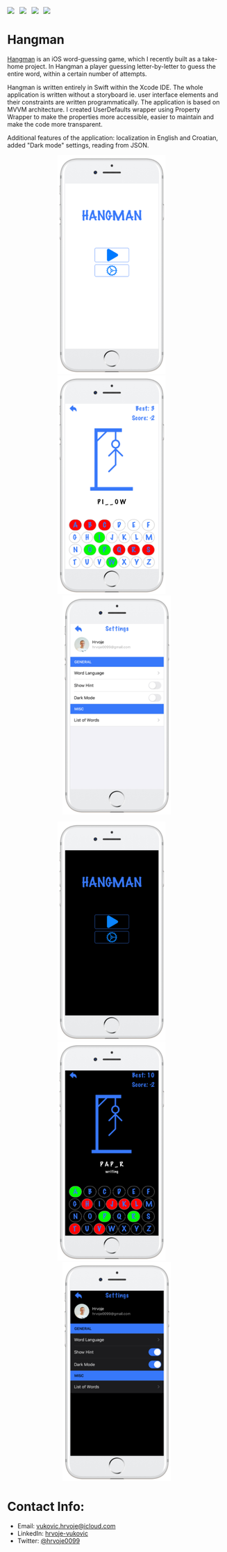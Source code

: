 <a href="mailto:vukovic.hrvoje@icloud.com"><img src="https://img.shields.io/badge/Email-vukovic.hrvoje-8056d5.svg?style=for-the-badge&logo=minutemailer&logoColor=white"></a>&nbsp;&nbsp;&nbsp;<a href="https://www.linkedin.com/in/hrvoje-vuković-08117b74" target="_blank"><img src="https://img.shields.io/badge/linkedin-hrvojeVukovic-brightgreen.svg?style=for-the-badge&logo=linkedin&logoColor=white" ></a>&nbsp;&nbsp;&nbsp;<a href="https://www.facebook.com/hrvoje.vukovic.374" target="_blank"><img src="https://img.shields.io/badge/facebook-hrvoje-blue.svg?style=for-the-badge&logo=twitter&logoColor=white"></a>&nbsp;&nbsp;&nbsp;<a href="https://twitter.com/hrvoje0099" target="_blank"><img src="https://img.shields.io/badge/twitter-hrvoje0099-blue.svg?style=for-the-badge&logo=twitter&logoColor=white"></a>

# Hangman
[Hangman](https://github.com/hrvoje0099/Hangman) is an iOS word-guessing game, which I recently built as a take-home project. In Hangman a player guessing letter-by-letter to guess the entire word, within a certain number of attempts.

Hangman is written entirely in Swift within the Xcode IDE. The whole application is written without a storyboard ie. user interface elements and their constraints are written programmatically. The application is based on MVVM architecture. I created UserDefaults wrapper using Property Wrapper to make the properties more accessible, easier to maintain and make the code more transparent.

Additional features of the application: localization in English and Croatian, added "Dark mode" settings, reading from JSON.

<p align="center">
<img src="screenshots/hangman/screen01.png" width="250"  title="Hangman">&nbsp;&nbsp;&nbsp;&nbsp;&nbsp;&nbsp;<img src="screenshots/hangman/screen02.png" width="250" title="Hangman">&nbsp;&nbsp;&nbsp;&nbsp;&nbsp;&nbsp;<img src="screenshots/hangman/screen03.png" width="250" title="Hangman">
</p>
<p align="center">
<img src="screenshots/hangman/screen04.png" width="250" title="Hangman">&nbsp;&nbsp;&nbsp;&nbsp;&nbsp;&nbsp;<img src="screenshots/hangman/screen05.png" width="250" title="Hangman">&nbsp;&nbsp;&nbsp;&nbsp;&nbsp;&nbsp;<img src="screenshots/hangman/screen06.png" width="250" title="Hangman">
</p>

# Contact Info:

- Email: vukovic.hrvoje@icloud.com
- LinkedIn: [hrvoje-vukovic](https://www.linkedin.com/in/hrvoje-vuković-08117b74)
- Twitter: [@hrvoje0099](https://twitter.com/hrvoje0099)
